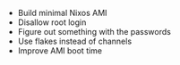 - Build minimal Nixos AMI
- Disallow root login
- Figure out something with the passwords
- Use flakes instead of channels
- Improve AMI boot time
